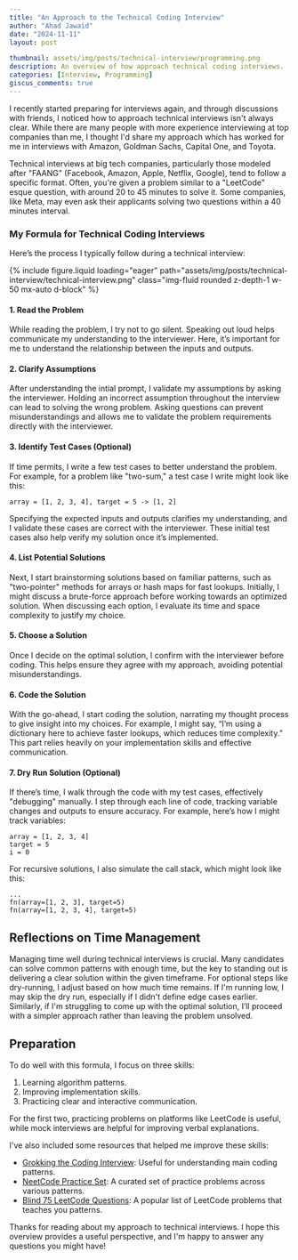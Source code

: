 ```yaml
---
title: "An Approach to the Technical Coding Interview"
author: "Ahad Jawaid"
date: "2024-11-11"
layout: post

thumbnail: assets/img/posts/technical-interview/programming.png
description: An overview of how approach technical coding interviews.
categories: [Interview, Programming]
giscus_comments: true
---
```


I recently started preparing for interviews again, and through discussions with friends, I noticed how to approach technical interviews isn't always clear. While there are many people with more experience interviewing at top companies than me, I thought I'd share my approach which has worked for me in interviews with Amazon, Goldman Sachs, Capital One, and Toyota.

Technical interviews at big tech companies, particularly those modeled after "FAANG" (Facebook, Amazon, Apple, Netflix, Google), tend to follow a specific format. Often, you're given a problem similar to a "LeetCode" esque question, with around 20 to 45 minutes to solve it. Some companies, like Meta, may even ask their applicants solving two questions within a 40 minutes interval.

### My Formula for Technical Coding Interviews

Here’s the process I typically follow during a technical interview:

{% include figure.liquid loading="eager" path="assets/img/posts/technical-interview/technical-interview.png" class="img-fluid rounded z-depth-1 w-50 mx-auto d-block" %}

#### 1. Read the Problem

While reading the problem, I try not to go silent. Speaking out loud helps communicate my understanding to the interviewer. Here, it’s important for me to understand the relationship between the inputs and outputs. 

#### 2. Clarify Assumptions

After understanding the intial prompt, I validate my assumptions by asking the interviewer. Holding an incorrect assumption throughout the interview can lead to solving the wrong problem. Asking questions can prevent misunderstandings and allows me to validate the problem requirements directly with the interviewer.

#### 3. Identify Test Cases (Optional)

If time permits, I write a few test cases to better understand the problem. For example, for a problem like "two-sum," a test case I write might look like this:

```
array = [1, 2, 3, 4], target = 5 -> [1, 2]
```

Specifying the expected inputs and outputs clarifies my understanding, and I validate these cases are correct with the interviewer. These initial test cases also help verify my solution once it’s implemented.

#### 4. List Potential Solutions

Next, I start brainstorming solutions based on familiar patterns, such as "two-pointer" methods for arrays or hash maps for fast lookups. Initially, I might discuss a brute-force approach before working towards an optimized solution. When discussing each option, I evaluate its time and space complexity to justify my choice.

#### 5. Choose a Solution

Once I decide on the optimal solution, I confirm with the interviewer before coding. This helps ensure they agree with my approach, avoiding potential misunderstandings.

#### 6. Code the Solution

With the go-ahead, I start coding the solution, narrating my thought process to give insight into my choices. For example, I might say, “I’m using a dictionary here to achieve faster lookups, which reduces time complexity.” This part relies heavily on your implementation skills and effective communication.

#### 7. Dry Run Solution (Optional)

If there’s time, I walk through the code with my test cases, effectively "debugging" manually. I step through each line of code, tracking variable changes and outputs to ensure accuracy. For example, here’s how I might track variables:

```
array = [1, 2, 3, 4]
target = 5
i = 0
```

For recursive solutions, I also simulate the call stack, which might look like this:

```
...
fn(array=[1, 2, 3], target=5)
fn(array=[1, 2, 3, 4], target=5)
```

## Reflections on Time Management

Managing time well during technical interviews is crucial. Many candidates can solve common patterns with enough time, but the key to standing out is delivering a clear solution within the given timeframe. For optional steps like dry-running, I adjust based on how much time remains. If I'm running low, I may skip the dry run, especially if I didn't define edge cases earlier. Similarly, if I'm struggling to come up with the optimal solution, I’ll proceed with a simpler approach rather than leaving the problem unsolved.

## Preparation

To do well with this formula, I focus on three skills:

1. Learning algorithm patterns.
2. Improving implementation skills.
3. Practicing clear and interactive communication.

For the first two, practicing problems on platforms like LeetCode is useful, while mock interviews are helpful for improving verbal explanations.

I've also included some resources that helped me improve these skills:
- [Grokking the Coding Interview](https://www.designgurus.io/course/grokking-the-coding-interview): Useful for understanding main coding patterns.
- [NeetCode Practice Set](https://neetcode.io/practice): A curated set of practice problems across various patterns.
- [Blind 75 LeetCode Questions](https://leetcode.com/discuss/general-discussion/460599/blind-75-leetcode-questions): A popular list of LeetCode problems that teaches you patterns.


Thanks for reading about my approach to technical interviews. I hope this overview provides a useful perspective, and I'm happy to answer any questions you might have!
